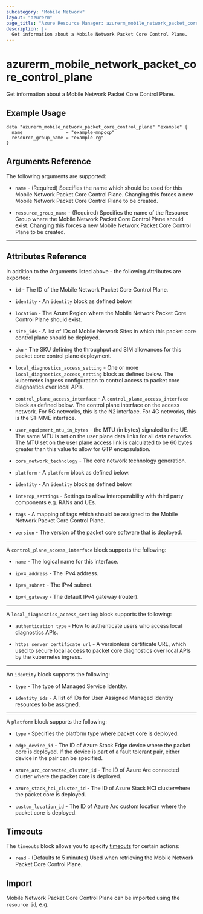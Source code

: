```yaml
---
subcategory: "Mobile Network"
layout: "azurerm"
page_title: "Azure Resource Manager: azurerm_mobile_network_packet_core_control_plane"
description: |-
  Get information about a Mobile Network Packet Core Control Plane.
---
```


# azurerm_mobile_network_packet_core_control_plane

Get information about a Mobile Network Packet Core Control Plane.

## Example Usage

```hcl
data "azurerm_mobile_network_packet_core_control_plane" "example" {
  name                = "example-mnpccp"
  resource_group_name = "example-rg"
}
```

## Arguments Reference

The following arguments are supported:

* `name` - (Required) Specifies the name which should be used for this Mobile Network Packet Core Control Plane. Changing this forces a new Mobile Network Packet Core Control Plane to be created.

* `resource_group_name` - (Required) Specifies the name of the Resource Group where the Mobile Network Packet Core Control Plane should exist. Changing this forces a new Mobile Network Packet Core Control Plane to be created.

---

## Attributes Reference

In addition to the Arguments listed above - the following Attributes are exported:

* `id` - The ID of the Mobile Network Packet Core Control Plane.

* `identity` - An `identity` block as defined below.

* `location` - The Azure Region where the Mobile Network Packet Core Control Plane should exist. 

* `site_ids` - A list of IDs of Mobile Network Sites in which this packet core control plane should be deployed.

* `sku` - The SKU defining the throughput and SIM allowances for this packet core control plane deployment. 

* `local_diagnostics_access_setting` - One or more `local_diagnostics_access_setting` block as defined below. The kubernetes ingress configuration to control access to packet core diagnostics over local APIs.

* `control_plane_access_interface` - A `control_plane_access_interface` block as defined below. The control plane interface on the access network. For 5G networks, this is the N2 interface. For 4G networks, this is the S1-MME interface.

* `user_equipment_mtu_in_bytes` - the MTU (in bytes) signaled to the UE. The same MTU is set on the user plane data links for all data networks. The MTU set on the user plane access link is calculated to be 60 bytes greater than this value to allow for GTP encapsulation.

* `core_network_technology` - The core network technology generation.

* `platform` - A `platform` block as defined below.

* `identity` - An `identity` block as defined below.

* `interop_settings` - Settings to allow interoperability with third party components e.g. RANs and UEs.

* `tags` - A mapping of tags which should be assigned to the Mobile Network Packet Core Control Plane.

* `version` - The version of the packet core software that is deployed.

---

A `control_plane_access_interface` block supports the following:

* `name` - The logical name for this interface.

* `ipv4_address` - The IPv4 address.

* `ipv4_subnet` - The IPv4 subnet.

* `ipv4_gateway` - The default IPv4 gateway (router).

---

A `local_diagnostics_access_setting` block supports the following:

* `authentication_type` - How to authenticate users who access local diagnostics APIs. 

* `https_server_certificate_url` - A versionless certificate URL, which used to secure local access to packet core diagnostics over local APIs by the kubernetes ingress.

---

An `identity` block supports the following:

* `type` - The type of Managed Service Identity.

* `identity_ids` - A list of IDs for User Assigned Managed Identity resources to be assigned.

---

A `platform` block supports the following:

* `type` - Specifies the platform type where packet core is deployed.

* `edge_device_id` - The ID of Azure Stack Edge device where the packet core is deployed. If the device is part of a fault tolerant pair, either device in the pair can be specified.

* `azure_arc_connected_cluster_id` - The ID of Azure Arc connected cluster where the packet core is deployed.

* `azure_stack_hci_cluster_id` - The ID of Azure Stack HCI clusterwhere the packet core is deployed.

* `custom_location_id` -  The ID of Azure Arc custom location where the packet core is deployed.

## Timeouts

The `timeouts` block allows you to specify [timeouts](https://www.terraform.io/docs/configuration/resources.html#timeouts) for certain actions:

* `read` - (Defaults to 5 minutes) Used when retrieving the Mobile Network Packet Core Control Plane.

## Import

Mobile Network Packet Core Control Plane can be imported using the `resource id`, e.g.

